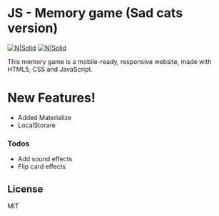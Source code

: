# JS - Memory game (Sad cats version)

[![N|Solid](https://i.imgur.com/reIslAa.png)](https://sadcats.devjosegomez.software/)
[![N|Solid](https://i.imgur.com/OxEvC7I.png)](https://sadcats.devjosegomez.software/)

This memory game is a mobile-ready, responsive website, made with HTML5, CSS and JavaScript.

# New Features!

  - Added Materialize
  - LocalStorare

### Todos

 - Add sound effects
 - Flip card effects

License
----

MIT
